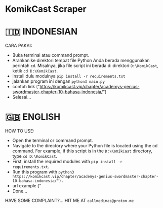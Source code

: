 # KomikCast Scraper

# 🇮🇩 INDONESIAN
CARA PAKAI:
  - Buka terminal atau command prompt.
  - Arahkan ke direktori tempat file Python Anda berada menggunakan perintah `cd`. Misalnya, jika file script ini berada di direktori `D:\KomikCast`, ketik `cd D:\KomikCast`.
  - install dulu modulnya `pip install -r requirements.txt`
  - jalankan program ini dengan `python3 main.py`
  - contoh link ("https://komikcast.vip/chapter/academys-genius-swordmaster-chapter-10-bahasa-indonesia/")
  - Selesai...

# 🇬🇧 ENGLISH
HOW TO USE:
  - Open the terminal or command prompt.
  - Navigate to the directory where your Python file is located using the cd command. For example, if this script is in the `D:\KomikCast` directory, type `cd D:\KomikCast`.
  - First, install the required modules with `pip install -r requirements.txt`.
  - Run this program with `python3 https://komikcast.vip/chapter/academys-genius-swordmaster-chapter-10-bahasa-indonesia/").`
  - url example ("
  - Done…

HAVE SOME COMPLAINT?... HIT ME AT `callmedimas@proton.me`
